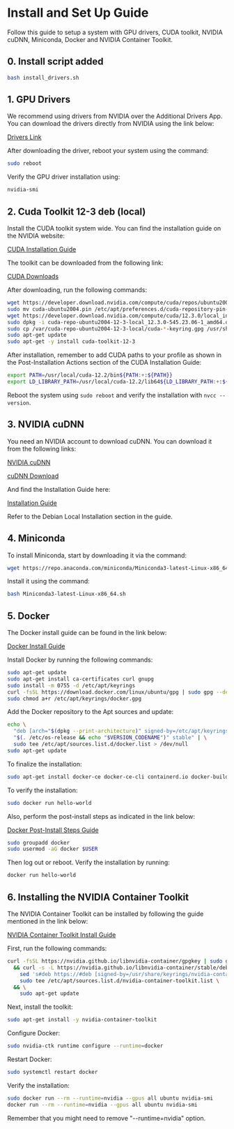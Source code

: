 # Install and Set Up Guide

Follow this guide to setup a system with GPU drivers, CUDA toolkit, NVIDIA cuDNN, Miniconda, Docker and NVIDIA Container Toolkit.

## 0. Install script added
```bash
bash install_drivers.sh
```

## 1. GPU Drivers

We recommend using drivers from NVIDIA over the Additional Drivers App. You can download the drivers directly from NVIDIA using the link below:

[Drivers Link](https://www.nvidia.com/download/driverResults.aspx/211711/en-us/)

After downloading the driver, reboot your system using the command:

```bash
sudo reboot
```

Verify the GPU driver installation using:

```bash
nvidia-smi
```

## 2. Cuda Toolkit 12-3 deb (local)

Install the CUDA toolkit system wide. You can find the installation guide on the NVIDIA website:

[CUDA Installation Guide](https://docs.nvidia.com/cuda/cuda-installation-guide-linux/index.html#)

The toolkit can be downloaded from the following link:

[CUDA Downloads](https://developer.nvidia.com/cuda-downloads?target_os=Linux&target_arch=x86_64&Distribution=Ubuntu&target_version=20.04&target_type=deb_local)

After downloading, run the following commands:

```bash
wget https://developer.download.nvidia.com/compute/cuda/repos/ubuntu2004/x86_64/cuda-ubuntu2004.pin
sudo mv cuda-ubuntu2004.pin /etc/apt/preferences.d/cuda-repository-pin-600
wget https://developer.download.nvidia.com/compute/cuda/12.3.0/local_installers/cuda-repo-ubuntu2004-12-3-local_12.3.0-545.23.06-1_amd64.deb
sudo dpkg -i cuda-repo-ubuntu2004-12-3-local_12.3.0-545.23.06-1_amd64.deb
sudo cp /var/cuda-repo-ubuntu2004-12-3-local/cuda-*-keyring.gpg /usr/share/keyrings/
sudo apt-get update
sudo apt-get -y install cuda-toolkit-12-3
```

After installation, remember to add CUDA paths to your profile as shown in the Post-Installation Actions section of the CUDA Installation Guide:

```bash
export PATH=/usr/local/cuda-12.2/bin${PATH:+:${PATH}}
export LD_LIBRARY_PATH=/usr/local/cuda-12.2/lib64${LD_LIBRARY_PATH:+:${LD_LIBRARY_PATH}}
```

Reboot the system using `sudo reboot` and verify the installation with `nvcc --version`.

## 3. NVIDIA cuDNN

You need an NVIDIA account to download cuDNN. You can download it from the following links:

[NVIDIA cuDNN](https://developer.nvidia.com/cudnn)

[cuDNN Download](https://developer.nvidia.com/rdp/cudnn-download)

And find the Installation Guide here:

[Installation Guide](https://docs.nvidia.com/deeplearning/cudnn/install-guide/index.html)

Refer to the Debian Local Installation section in the guide.

## 4. Miniconda

To install Miniconda, start by downloading it via the command:

```bash
wget https://repo.anaconda.com/miniconda/Miniconda3-latest-Linux-x86_64.sh
```

Install it using the command:

```bash
bash Miniconda3-latest-Linux-x86_64.sh
```

## 5. Docker

The Docker install guide can be found in the link below:

[Docker Install Guide](https://docs.docker.com/engine/install/ubuntu/)

Install Docker by running the following commands:

```bash
sudo apt-get update
sudo apt-get install ca-certificates curl gnupg
sudo install -m 0755 -d /etc/apt/keyrings
curl -fsSL https://download.docker.com/linux/ubuntu/gpg | sudo gpg --dearmor -o /etc/apt/keyrings/docker.gpg
sudo chmod a+r /etc/apt/keyrings/docker.gpg
```

Add the Docker repository to the Apt sources and update:

```bash
echo \
  "deb [arch="$(dpkg --print-architecture)" signed-by=/etc/apt/keyrings/docker.gpg] https://download.docker.com/linux/ubuntu \
  "$(. /etc/os-release && echo "$VERSION_CODENAME")" stable" | \
  sudo tee /etc/apt/sources.list.d/docker.list > /dev/null
sudo apt-get update
```

To finalize the installation:

```bash
sudo apt-get install docker-ce docker-ce-cli containerd.io docker-buildx-plugin docker-compose-plugin
```

To verify the installation:

```bash
sudo docker run hello-world
```

Also, perform the post-install steps as indicated in the link below:

[Docker Post-Install Steps Guide](https://docs.docker.com/engine/install/linux-postinstall/)

```bash
sudo groupadd docker
sudo usermod -aG docker $USER
```

Then log out or reboot. Verify the installation by running:

```bash
docker run hello-world
```

## 6. Installing the NVIDIA Container Toolkit 

The NVIDIA Container Toolkit can be installed by following the guide mentioned in the link below:

[NVIDIA Container Toolkit Install Guide](https://docs.nvidia.com/datacenter/cloud-native/container-toolkit/latest/install-guide.html)

First, run the following commands:

```bash
curl -fsSL https://nvidia.github.io/libnvidia-container/gpgkey | sudo gpg --dearmor -o /usr/share/keyrings/nvidia-container-toolkit-keyring.gpg \
  && curl -s -L https://nvidia.github.io/libnvidia-container/stable/deb/nvidia-container-toolkit.list | \
    sed 's#deb https://#deb [signed-by=/usr/share/keyrings/nvidia-container-toolkit-keyring.gpg] https://#g' | \
    sudo tee /etc/apt/sources.list.d/nvidia-container-toolkit.list \
  && \
    sudo apt-get update
```

Next, install the toolkit:

```bash
sudo apt-get install -y nvidia-container-toolkit
```

Configure Docker:

```bash
sudo nvidia-ctk runtime configure --runtime=docker
```

Restart Docker:

```bash
sudo systemctl restart docker
```

Verify the installation:

```bash
sudo docker run --rm --runtime=nvidia --gpus all ubuntu nvidia-smi
docker run --rm --runtime=nvidia --gpus all ubuntu nvidia-smi
```

Remember that you might need to remove  "--runtime=nvidia" option.
